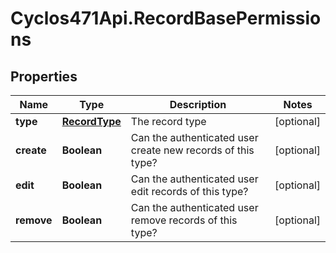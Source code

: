 # Cyclos471Api.RecordBasePermissions

## Properties
Name | Type | Description | Notes
------------ | ------------- | ------------- | -------------
**type** | [**RecordType**](RecordType.md) | The record type | [optional] 
**create** | **Boolean** | Can the authenticated user create new records of this type? | [optional] 
**edit** | **Boolean** | Can the authenticated user edit records of this type? | [optional] 
**remove** | **Boolean** | Can the authenticated user remove records of this type? | [optional] 


